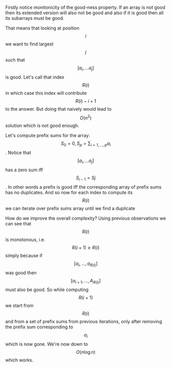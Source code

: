 Firstly notice monitonicity of the good-ness property.  If an array is not good then its extended version will also not be good and also if it is good then all its subarrays must be good.

That means that looking at position $$i$$ we want to find largest $$j$$ such that $$[a_i, \ldots a_j]$$ is good.  Let's call that index $$R(i)$$ in which case this index will contribute $$R(i)-i+1$$ to the answer.  But doing that naively would lead to $$O(n^2)$$ solution which is not good enough.

Let's compute prefix sums for the array: $$S_0 = 0, S_p = \sum_{i = 1,\ldots,p} a_i$$.  Notice that $$[a_i, \ldots a_j]$$ has a zero sum iff $$S_{i-1} = S{j}$$.  In other words a prefix is good iff the corresponding array of prefix sums has no duplicates.  And so now for each index to compute its $$R(i)$$ we can iterate over prefix sums array until we find a duplicate

How do we improve the overall complexity?  Using previous observations we can see that $$R(i)$$ is monotonous, i.e. $$R(i+1) \ge R(i)$$ simply because if $$[a_i, \ldots, a_{R(i)}]$$ was good then $$[a_{i+1}, \ldots, A_{R(i)}]$$ must also be good.  So while computing $$R(i+1)$$ we start from $$R(i)$$ and from a set of prefix sums from previous iterations, only after removing the prefix sum corresponding to $$a_i$$ which is now gone.  We're now down to $$O(n \log n)$$ which works.
